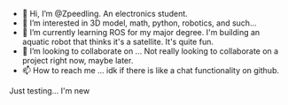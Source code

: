 - 👋 Hi, I’m @Zpeedling. An electronics student.
- 👀 I’m interested in 3D model, math, python, robotics, and such...
- 🌱 I’m currently learning ROS for my major degree. I'm building an aquatic robot that thinks it's a satellite. It's quite fun.
- 💞️ I’m looking to collaborate on ... Not really looking to collaborate on a project right now, maybe later.
- 📫 How to reach me ... idk if there is like a chat functionality on github.

<!---
Zpeedling/Zpeedling is a ✨ special ✨ repository because its `README.md` (this file) appears on your GitHub profile.
You can click the Preview link to take a look at your changes.
--->

Just testing... I'm new
